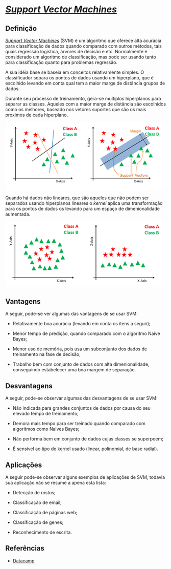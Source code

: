 [SVM Hyperplane]: ./docs/svm_hyperplan.png "SVM Hyperplanes"
[SVM Non Linear]: ./docs/svm_non_linear_data.png "SVM Handling Non-Linear Data"
# [_Support Vector Machines_](./support_vector_machines.ipynb)

## Definição

[_Support Vector Machines_](./support_vector_machines.ipynb) (SVM) é um algoritmo que oferece alta acurácia para classificação de dados quando comparado com outros métodos, tais quais regressão logística, árvores de decisão e etc. Normalmente é considerado um algoritmo de classificação, mas pode ser usando tanto para classificação quanto para problemas regressão.

A sua idéia base se baseia em conceitos relativamente simples. O classificador separa os pontos de dados usando um hiperplano, que é escolhido levando em conta qual tem a maior marge de distância grupos de dados.

Durante seu processo de treinamento, gera-se multiplos hiperplanos para separar as classes. Aqueles com a maior marge de distância são escolhidos como os melhores, baseado nos vetores suportes que são os mais proximos de cada hiperplano.

![SVM Hyperplane]

Quando há dados não lineares, que são aqueles que não podem ser separados usando hiperplanos lineares o _kernel_ aplica uma transformação para os pontos de dados os levando para um espaço de dimenionalidade aumentada.

![SVM Non Linear]

## Vantagens

A seguir, pode-se ver algumas das vantagens de se usar SVM:

- Relativamente boa acurácia (levando em conta os itens a seguir);

- Menor tempo de predição, quando comparado com o algoritmo Naive Bayes;

- Menor uso de memória, pois usa um subconjunto dos dados de treinamento na fase de decisão;

- Trabalho bem com conjunto de dados com alta dimenionalidade, conseguindo estabelecer uma boa margem de separação.

## Desvantagens

A seguir, pode-se observar algumas das desvantagens de se usar SVM:

- Não indicada para grandes conjuntos de dados por causa do seu elevado tempo de treinamento;

- Demora mais tempo para ser treinado quando comparado com algoritmos como Naives Bayes;

- Não performa bem em conjunto de dados cujas classes se superpoem;

- É sensível ao tipo de kernel usado (linear, polinomial, de base radial).

## Aplicações

A seguir pode-se observar alguns exemplos de aplicações de SVM, todavia sua aplicação não se resume a apena esta lista:

- Detecção de rostos;

- Classificação de email;

- Classificação de páginas web;

- Classificação de genes;

- Reconhecimento de escrita.

## Referências

- [Datacamp](https://www.datacamp.com/community/tutorials/svm-classification-scikit-learn-python)